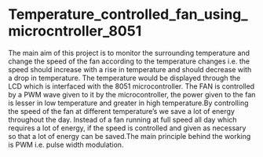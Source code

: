 # Temperature_controlled_fan_using_microcntroller_8051
The main aim of this project is to monitor the surrounding temperature and change the speed of the fan according to the temperature changes i.e. the speed should increase with a rise in temperature and should decrease with a drop in temperature. The temperature would be displayed through the LCD which is interfaced with the 8051 microcontroller. The FAN is controlled by a PWM wave given to it by the microcontroller, the power given to the fan is lesser in low temperature and greater in high temperature.By controlling the speed of the fan at different temperature’s we save a lot of energy throughout the day. Instead of a fan running at full speed all day which requires a lot of energy, if the speed is controlled and given as necessary so that a lot of energy can be saved.The main principle behind the working is PWM i.e. pulse width modulation.
